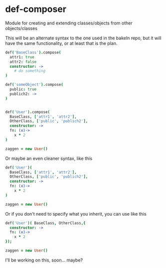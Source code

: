 # def-composer
Module for creating and extending classes/objects from other objects/classes

This will be an alternate syntax to the one used in the bakeIn repo, but it will have the same functionality, or at least that is the plan.

```coffeescript
def('BaseClass').compose(
  attr1: true
  attr2: false
  constructor: ->
    # do something
)

def('someObject').compose(
  public: true
  publich2: ->
)


def('User').compose(
  BaseClass, ['attr1', 'attr2'],
  OtherClass, ['public', 'publich2'],
  constructor: ->
  fn: (x)->
    x * 2
)

zaggen = new User()
```

Or maybe an even cleaner syntax, like this 

```coffeescript
def('User')(
  BaseClass, ['attr1', 'attr2'],
  OtherClass, ['public', 'publich2'],
  constructor: ->
  fn: (x)->
    x * 2
)

zaggen = new User()
```
Or if you don't need to specify what you inherit, you can use like this
```coffeescript
def('User')( BaseClass, OtherClass,{
  constructor: ->
  fn: (x)->
    x * 2
});

zaggen = new User()
```

I'll be working on this, soon... maybe?

